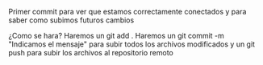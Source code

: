 Primer commit para ver que estamos correctamente conectados y para saber como subimos futuros cambios

¿Como se hara? 
Haremos un git add . 
Haremos un git commit -m "Indicamos el mensaje"
para subir todos los archivos modificados y un git push para subir los archivos al repositorio remoto
